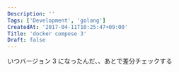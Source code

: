 ```yaml
---
Description: ''
Tags: ['Development', 'golang']
CreatedAt: '2017-04-11T10:25:47+09:00'
Title: 'docker compose 3'
Draft: false
---
```


いつバージョン 3 になったんだ、、あとで差分チェックする
